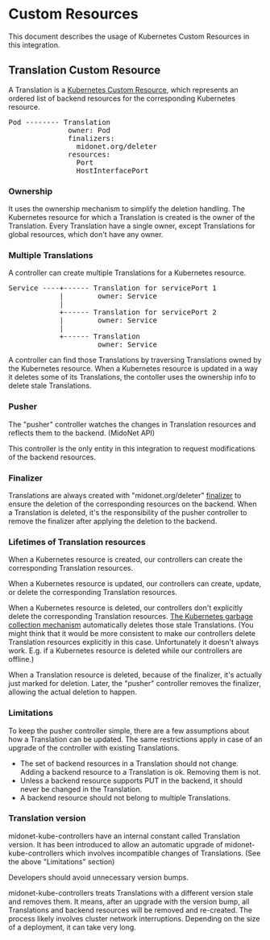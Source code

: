 # Custom Resources

This document describes the usage of Kubernetes Custom Resources
in this integration.

## Translation Custom Resource

A Translation is a [Kubernetes Custom Resource][kube-crd],
which represents an ordered list of backend resources for the
corresponding Kubernetes resource.

[kube-crd]: https://kubernetes.io/docs/tasks/access-kubernetes-api/custom-resources/custom-resource-definitions/

<pre>
Pod -------- Translation
              owner: Pod
              finalizers:
                midonet.org/deleter
              resources:
                Port
                HostInterfacePort
</pre>

### Ownership

It uses the ownership mechanism to simplify the deletion handling.
The Kubernetes resource for which a Translation is created is the owner
of the Translation.
Every Translation have a single owner, except Translations for global
resources, which don't have any owner.

### Multiple Translations

A controller can create multiple Translations for a Kubernetes resource.

<pre>
Service ----+------ Translation for servicePort 1
            |        owner: Service
            |
            +------ Translation for servicePort 2
            |        owner: Service
            |
            +------ Translation
                     owner: Service
</pre>

A controller can find those Translations by traversing Translations
owned by the Kubernetes resource.  When a Kubernetes resource is
updated in a way it deletes some of its Translations, the contoller uses
the ownership info to delete stale Translations.

### Pusher

The "pusher" controller watches the changes in Translation resources and
reflects them to the backend. (MidoNet API)

This controller is the only entity in this integration to
request modifications of the backend resources.

### Finalizer

Translations are always created with "midonet.org/deleter"
[finalizer][kube-crd-finalizer] to ensure the deletion of the
corresponding resources on the backend.
When a Translation is deleted, it's the responsibility of the pusher
controller to remove the finalizer after applying the deletion
to the backend.

[kube-crd-finalizer]: https://kubernetes.io/docs/tasks/access-kubernetes-api/custom-resources/custom-resource-definitions/#finalizers

### Lifetimes of Translation resources

When a Kubernetes resource is created, our controllers can create
the corresponding Translation resources.

When a Kubernetes resource is updated, our controllers can create,
update, or delete the corresponding Translation resources.

When a Kubernetes resource is deleted, our controllers don't
explicitly delete the corresponding Translation resources.
[The Kubernetes garbage collection mechanism][kube-gc] automatically
deletes those stale Translations.
(You might think that it would be more consistent to make our
controllers delete Translation resources explicitly in this case.
Unfortunately it doesn't always work.  E.g. if a Kubernetes
resource is deleted while our controllers are offline.)

When a Translation resource is deleted, because of the finalizer,
it's actually just marked for deletion.  Later, the "pusher" controller
removes the finalizer, allowing the actual deletion to happen.

[kube-gc]: https://kubernetes.io/docs/concepts/workloads/controllers/garbage-collection/

### Limitations

To keep the pusher controller simple, there are a few assumptions about
how a Translation can be updated.  The same restrictions apply in case
of an upgrade of the controller with existing Translations.

* The set of backend resources in a Translation should not change.
  Adding a backend resource to a Translation is ok. Removing them is not.
* Unless a backend resource supports PUT in the backend, it should never be
  changed in the Translation.
* A backend resource should not belong to multiple Translations.

### Translation version

midonet-kube-controllers have an internal constant called
Translation version.
It has been introduced to allow an automatic upgrade of
midonet-kube-controllers which involves incompatible changes of
Translations. (See the above "Limitations" section)

Developers should avoid unnecessary version bumps.

midonet-kube-controllers treats Translations with a different version
stale and removes them.  It means, after an upgrade with the version bump,
all Translations and backend resources will be removed and re-created.
The process likely involves cluster network interruptions.  Depending on
the size of a deployment, it can take very long.
